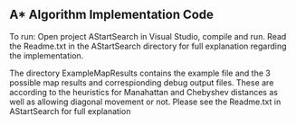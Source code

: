 A* Algorithm Implementation Code
--------------------------------
To run:
Open project AStartSearch in Visual Studio, compile and run.
Read the Readme.txt in the AStartSearch directory for full explanation regarding the implementation.

The directory ExampleMapResults contains the example file and the 3 possible map results and correspionding debug output files. These are according to the heuristics for Manahattan and Chebyshev distances as well as allowing diagonal movement or not. Please see the Readme.txt in AStartSearch for full explanation
